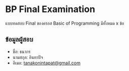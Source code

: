 # BP Final Examination

แบบทดสอบ Final ของครอส Basic of Programming มีทั้งหมด x ข้อ

## ข้อมูลผู้สอบ

- ชื่อ: ธนากร
- นามสกุล: อินทาปัจ
- อีเมล: tanakonintapat@gmail.com
